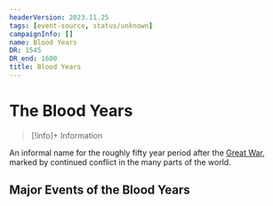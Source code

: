 ```yaml
---
headerVersion: 2023.11.25
tags: [event-source, status/unknown]
campaignInfo: []
name: Blood Years
DR: 1545
DR_end: 1600
title: Blood Years
---
```

# The Blood Years
>[!info]+ Information
> 

An informal name for the roughly fifty year period after the [Great War](<./great-war.md>), marked by continued conflict in the many parts of the world.

## Major Events of the Blood Years




